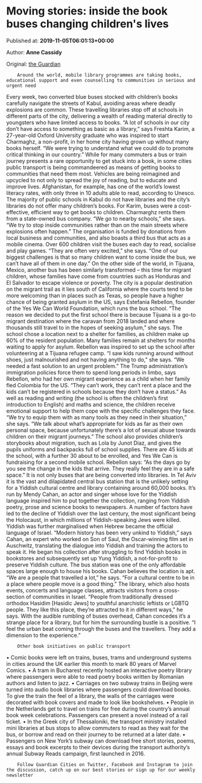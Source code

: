 
# Moving stories: inside the book buses changing children's lives

Published at: **2019-11-05T06:01:13+00:00**

Author: **Anne Cassidy**

Original: [the Guardian](https://www.theguardian.com/cities/2019/nov/05/moving-stories-inside-the-book-buses-changing-childrens-lives)


        Around the world, mobile library programmes are taking books, educational support and even counselling to communities in serious and urgent need
      
Every week, two converted blue buses stocked with children’s books carefully navigate the streets of Kabul, avoiding areas where deadly explosions are common. These travelling libraries stop off at schools in different parts of the city, delivering a wealth of reading material directly to youngsters who have limited access to books.
“A lot of schools in our city don’t have access to something as basic as a library,” says Freshta Karim, a 27-year-old Oxford University graduate who was inspired to start Charmaghz, a non-profit, in her home city having grown up without many books herself. “We were trying to understand what we could do to promote critical thinking in our country.”
While for many commuters a bus or train journey presents a rare opportunity to get stuck into a book, in some cities public transport is being commandeered as means of getting books to communities that need them most. Vehicles are being reimagined and upcycled to not only to spread the joy of reading, but to educate and improve lives.
Afghanistan, for example, has one of the world’s lowest literacy rates, with only three in 10 adults able to read, according to Unesco. The majority of public schools in Kabul do not have libraries and the city’s libraries do not offer many children’s books.
For Karim, buses were a cost-effective, efficient way to get books to children. Charmarghz rents them from a state-owned bus company. “We go to nearby schools,” she says. “We try to stop inside communities rather than on the main streets where explosions often happen.”
The organisation is funded by donations from local business and communities, and also boasts a third bus that acts as a mobile cinema. Over 600 children visit the buses each day to read, socialise and play games. “They are often very excited,” she says. “One of our biggest challenges is that so many children want to come inside the bus, we can’t have all of them in one day.”
On the other side of the world, in Tijuana, Mexico, another bus has been similarly transformed – this time for migrant children, whose families have come from countries such as Honduras and El Salvador to escape violence or poverty.
The city is a popular destination on the migrant trail as it lies south of California where the courts tend to be more welcoming than in places such as Texas, so people have a higher chance of being granted asylum in the US, says Estefania Rebellon, founder of the Yes We Can World Foundation, which runs the bus school. “The reason we decided to put the first school there is because Tijuana is a go-to migrant destination where the caravan from 2018 landed and where thousands still travel to in the hopes of seeking asylum,” she says.
The school chose a location next to a shelter for families, as children make up 60% of the resident population. Many families remain at shelters for months waiting to apply for asylum.
Rebellon was inspired to set up the school after volunteering at a Tijuana refugee camp. “I saw kids running around without shoes, just malnourished and not having anything to do,” she says. “We needed a fast solution to an urgent problem.”
The Trump administration’s immigration policies force them to spend long periods in limbo, says Rebellon, who had her own migrant experience as a child when her family fled Colombia for the US. “They can’t work, they can’t rent a place and the kids can’t be registered in schools because they don’t have a status.”
As well as reading and writing (the school is often the children’s first introduction to English) and maths and science, the children receive emotional support to help them cope with the specific challenges they face. “We try to equip them with as many tools as they need in their situation,” she says. “We talk about what’s appropriate for kids as far as their own personal space, because unfortunately there’s a lot of sexual abuse towards children on their migrant journeys.”
The school also provides children’s storybooks about migration, such as Lola by Junot Diaz, and gives the pupils uniforms and backpacks full of school supplies. There are 45 kids at the school, with a further 30 about to be enrolled, and Yes We Can is fundraising for a second mobile school. Rebellon says: “As the days go by you see the change in the kids that arrive. They really feel they are in a safe space.”
It is not only buses that are being converted into libraries. In Tel Aviv it is the vast and dilapidated central bus station that is the unlikely setting for a Yiddish cultural centre and library containing around 60,000 books.
It’s run by Mendy Cahan, an actor and singer whose love for the Yiddish language inspired him to put together the collection, ranging from Yiddish poetry, prose and science books to newspapers.
A number of factors have led to the decline of Yiddish over the last century, the most significant being the Holocaust, in which millions of Yiddish-speaking Jews were killed. Yiddish was further marginalised when Hebrew became the official language of Israel. “Modern history has been very unkind to Yiddish,” says Cahan, an expert who worked on Son of Saul, the Oscar-winning film set in Auschwitz, translating the dialogue into Yiddish and training the actors to speak it.
He began his collection after struggling to find Yiddish books in bookstores and subsequently set up Yung Yiddish, a not-for-profit to preserve Yiddish culture. The bus station was one of the only affordable spaces large enough to house his books. Cahan believes the location is apt. “We are a people that travelled a lot,” he says. “For a cultural centre to be in a place where people move is a good thing.”
The library, which also hosts events, concerts and language classes, attracts visitors from a cross-section of communities in Israel. “People from traditionally dressed orthodox Hasidim [Hasidic Jews] to youthful anarchistic leftists or LGBTQ people. They like this place, they’re attracted to it in different ways,” he says.
With the audible rumbling of buses overhead, Cahan concedes it’s a strange place for a library, but for him the surrounding bustle is a positive. “I feel the urban beat coming through the buses and the travellers. They add a dimension to the experience.”

        Other book initiatives on public transport
      
• Comic books were left on trains, buses, trams and underground systems in cities around the UK earlier this month to mark 80 years of Marvel Comics.
• A tram in Bucharest recently hosted an interactive poetry library where passengers were able to read poetry books written by Romanian authors and listen to jazz.
• Carriages on two subway trains in Beijing were turned into audio book libraries where passengers could download books. To give the train the feel of a library, the walls of the carriages were decorated with book covers and made to look like bookshelves.
• People in the Netherlands get to travel on trains for free during the country’s annual book week celebrations. Passengers can present a novel instead of a rail ticket.
• In the Greek city of Thessaloniki, the transport ministry installed mini libraries at bus stops to allow commuters to read as they wait for the bus, or borrow and read on their journey to be returned at a later date.
• Passengers on New York’s subway can download free short stories, poems, essays and book excerpts to their devices during the transport authority’s annual Subway Reads campaign, first launched in 2016.

        Follow Guardian Cities on Twitter, Facebook and Instagram to join the discussion, catch up on our best stories or sign up for our weekly newsletter
      
